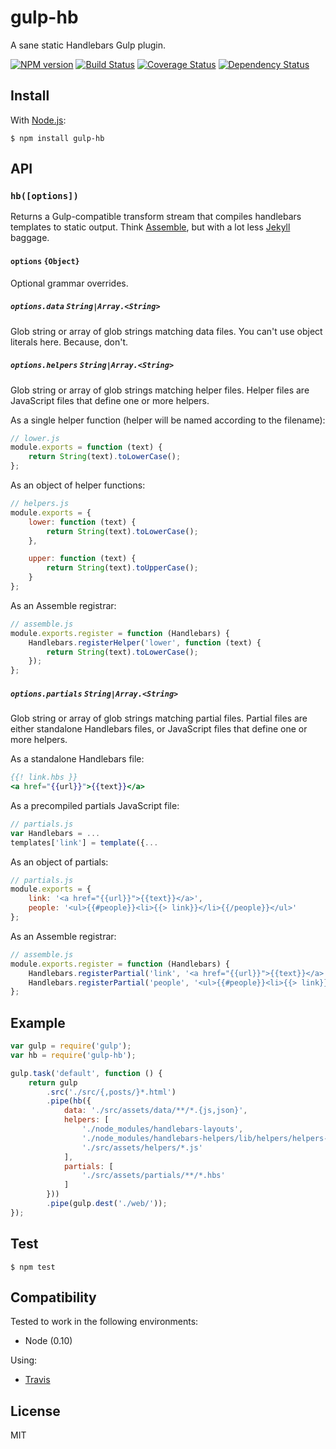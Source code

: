 # gulp-hb

A sane static Handlebars Gulp plugin.

[![NPM version](https://badge.fury.io/js/gulp-hb.png)](http://badge.fury.io/js/gulp-hb)
[![Build Status](https://travis-ci.org/shannonmoeller/gulp-hb.png?branch=master)](https://travis-ci.org/shannonmoeller/gulp-hb)
[![Coverage Status](https://coveralls.io/repos/shannonmoeller/gulp-hb/badge.png?branch=master)](https://coveralls.io/r/shannonmoeller/gulp-hb?branch=master)
[![Dependency Status](https://david-dm.org/shannonmoeller/gulp-hb.png?theme=shields.io)](https://david-dm.org/shannonmoeller/gulp-hb)

## Install

With [Node.js](http://nodejs.org):

    $ npm install gulp-hb

## API

### `hb([options])`

Returns a Gulp-compatible transform stream that compiles handlebars templates to static output. Think [Assemble](http://assemble.io/), but with a lot less [Jekyll](http://jekyllrb.com/) baggage.

#### `options` `{Object}`

Optional grammar overrides.

##### `options.data` _`String|Array.<String>`_

Glob string or array of glob strings matching data files. You can't use object literals here. Because, don't.

##### `options.helpers` _`String|Array.<String>`_

Glob string or array of glob strings matching helper files. Helper files are JavaScript files that define one or more helpers.

As a single helper function (helper will be named according to the filename):

```js
// lower.js
module.exports = function (text) {
    return String(text).toLowerCase();
};
```

As an object of helper functions:

```js
// helpers.js
module.exports = {
    lower: function (text) {
        return String(text).toLowerCase();
    },

    upper: function (text) {
        return String(text).toUpperCase();
    }
};
```

As an Assemble registrar:

```js
// assemble.js
module.exports.register = function (Handlebars) {
    Handlebars.registerHelper('lower', function (text) {
        return String(text).toLowerCase();
    });
};
```

##### `options.partials` _`String|Array.<String>`_

Glob string or array of glob strings matching partial files. Partial files are either standalone Handlebars files, or JavaScript files that define one or more helpers.

As a standalone Handlebars file:

```handlebars
{{! link.hbs }}
<a href="{{url}}">{{text}}</a>
```

As a precompiled partials JavaScript file:

```js
// partials.js
var Handlebars = ...
templates['link'] = template({...
```

As an object of partials:

```js
// partials.js
module.exports = {
    link: '<a href="{{url}}">{{text}}</a>',
    people: '<ul>{{#people}}<li>{{> link}}</li>{{/people}}</ul>'
};
```

As an Assemble registrar:

```js
// assemble.js
module.exports.register = function (Handlebars) {
    Handlebars.registerPartial('link', '<a href="{{url}}">{{text}}</a>');
    Handlebars.registerPartial('people', '<ul>{{#people}}<li>{{> link}}</li>{{/people}}</ul>');
};
```

## Example

```js
var gulp = require('gulp');
var hb = require('gulp-hb');

gulp.task('default', function () {
    return gulp
        .src('./src/{,posts/}*.html')
        .pipe(hb({
            data: './src/assets/data/**/*.{js,json}',
            helpers: [
                './node_modules/handlebars-layouts',
                './node_modules/handlebars-helpers/lib/helpers/helpers-{dates,math}.js'
                './src/assets/helpers/*.js'
            ],
            partials: [
                './src/assets/partials/**/*.hbs'
            ]
        }))
        .pipe(gulp.dest('./web/'));
});
```

## Test

```
$ npm test
```

## Compatibility

Tested to work in the following environments:

- Node (0.10)

Using:

- [Travis](https://travis-ci.org/shannonmoeller/gulp-hb)

## License

MIT
